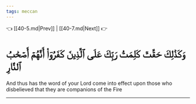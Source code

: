 ```yaml
---
tags: meccan
---
```


👈 [[40-5.md|Prev]] | [[40-7.md|Next]] 👉

# وَكَذَٰلِكَ حَقَّتۡ كَلِمَتُ رَبِّكَ عَلَى ٱلَّذِينَ كَفَرُوٓاْ أَنَّهُمۡ أَصۡحَٰبُ ٱلنَّارِ

And thus has the word of your Lord come into effect upon those who disbelieved that they are companions of the Fire

---

